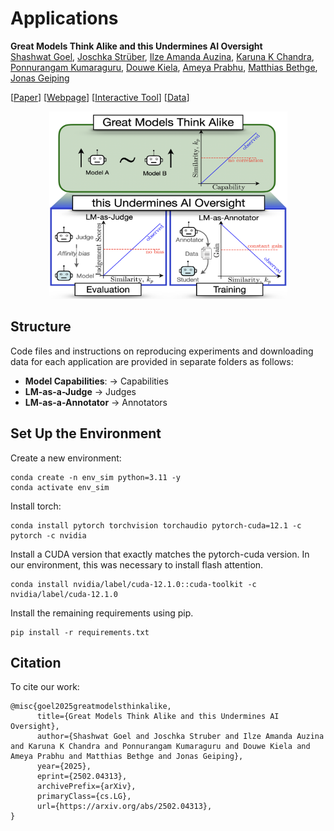 # Applications
<!-- <h2 align="center">
Great Models Think Alike this Undermines AI Oversight <br>
<span style="font-size: x-small; font-weight: normal;">Goel, Strüber, Auzina, Chandra, Kumaraguru, Kiela, Prabhu, Bethge, and Geiping (2025).</span>
</h2>

<p align="center">
  <a href="https://arxiv.org/abs/XXXX.XXXXX" target="_blank">
    <img src="images/arxiv.png" alt="arXiv" width="20">
  </a>
  &nbsp;&nbsp;&nbsp;&nbsp;
  <a href="https://model-similarity.github.io/" target="_blank">
    <img src="images/model_similarity_logo.jpeg" alt="project" width="30">
  </a>
</p> -->
**Great Models Think Alike and this Undermines AI Oversight**  
[Shashwat Goel](https://shash42.github.io/), [Joschka Strüber](https://github.com/the-klingspor), [Ilze Amanda Auzina](https://ilzeamandaa.github.io), [Karuna K Chandra](https://www.linkedin.com/in/karuna-k-c-519945214), [Ponnurangam Kumaraguru](https://precog.iiit.ac.in/), [Douwe Kiela](https://douwekiela.github.io), [Ameya Prabhu](https://drimpossible.github.io), [Matthias Bethge](https://bethgelab.org), [Jonas Geiping](https://jonasgeiping.github.io)

[[Paper](https://openreview.net/pdf?id=v8enu4jP9B)] [[Webpage](https://model-similarity.github.io)] [[Interactive Tool](https://huggingface.co/spaces/bethgelab/lm-similarity)] [[Data](https://huggingface.co/datasets/bethgelab/lm-similarity)]

<p align="center">
<a href="url"><img src="https://github.com/model-similarity/lm-similarity/blob/main/applications/main_fig.png" height="300" width="381" ></a>
</p>


<!-- We use $\kappa_p$ to showcase the importance of reporting and correcting for model similarity, especially in the emerging paradigm of AI oversight. As summarised in Fig.1 we explore the following applications: -->

<!-- <p align="center">
  <img src="./images/contributions.png" alt="Our Main Contributions" width="400">
  <br/>
     <em>Figure 1: Our Main Contributions</em>
  <br/><br/>
</p>

<div style="flex: 1;">
        "Great Models Think Alike":
        <ul>
            <li>Model Capabilities</li>
        </ul>
       "this Undermines AI Oversight":
        <ul>
            <li>LM-as-a-Judge</li>
            <li>LM-as-a-Annotator</li>
        </ul>
</div> -->


<!-- ## Results
We find the following observations with respect to the applications listed above:
- **Model Capabilities**: model errors are getting more correlated as capabilities increase
- **LM-as-a-Judge**: LLM-as-a-judge scores are biased towards more similar
models controlling for the model’s capability
- **LM-as-a-Annotator**: gain from training strong models on annotations of weak supervisors
(weak-to-strong generalization) is higher when the two models are more different  -->


## Structure 
Code files and instructions on reproducing experiments and downloading data for each application are provided in separate folders as follows:

- **Model Capabilities**: $\rightarrow$ Capabilities 
- **LM-as-a-Judge** $\rightarrow$ Judges
- **LM-as-a-Annotator** $\rightarrow$ Annotators

## Set Up the Environment

Create a new environment:

```
conda create -n env_sim python=3.11 -y
conda activate env_sim
```

Install torch:

```
conda install pytorch torchvision torchaudio pytorch-cuda=12.1 -c pytorch -c nvidia
```

Install a CUDA version that exactly matches the pytorch-cuda version. In our environment, this was necessary to install flash attention.

```
conda install nvidia/label/cuda-12.1.0::cuda-toolkit -c nvidia/label/cuda-12.1.0
```

Install the remaining requirements using pip.

```
pip install -r requirements.txt
```

## Citation
To cite our work:

```
@misc{goel2025greatmodelsthinkalike,
      title={Great Models Think Alike and this Undermines AI Oversight}, 
      author={Shashwat Goel and Joschka Struber and Ilze Amanda Auzina and Karuna K Chandra and Ponnurangam Kumaraguru and Douwe Kiela and Ameya Prabhu and Matthias Bethge and Jonas Geiping},
      year={2025},
      eprint={2502.04313},
      archivePrefix={arXiv},
      primaryClass={cs.LG},
      url={https://arxiv.org/abs/2502.04313}, 
}
```

